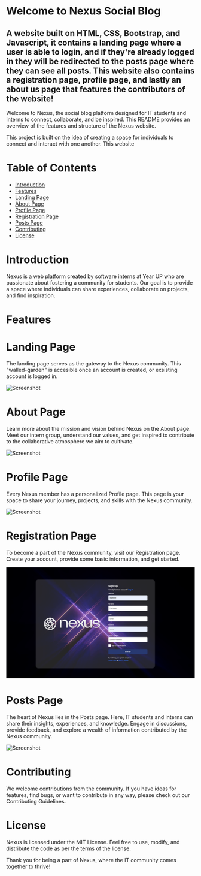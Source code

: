 # Welcome to Nexus Social Blog

## A website built on HTML, CSS, Bootstrap, and Javascript, it contains a landing page where a user is able to login, and if they're already logged in they will be redirected to the posts page where they can see all posts. This website also contains a registration page, profile page, and lastly an about us page that features the contributors of the website!

Welcome to Nexus, the social blog platform designed for IT students and interns to connect, collaborate, and be inspired. This README provides an overview of the features and structure of the Nexus website.

This project is built on the idea of creating a space for individuals to connect and interact with one another. This website 

# Table of Contents
- [Introduction](#introduction)
- [Features](#features)
- [Landing Page](#landing-page)
- [About Page](#about-page)
- [Profile Page](#profile-page)
- [Registration Page](#registration-page)
- [Posts Page](#posts-page)
- [Contributing](#contributing)
- [License](#license)

# Introduction
Nexus is a web platform created by software interns at Year UP who are passionate about fostering a community for students. Our goal is to provide a space where individuals can share experiences, collaborate on projects, and find inspiration.

# Features
# Landing Page
The landing page serves as the gateway to the Nexus community. This "walled-garden" is accesible once an account is created, or exsisting account is logged in.

![Screenshot](assets/#.png)

# About Page 
Learn more about the mission and vision behind Nexus on the About page. Meet our intern group, understand our values, and get inspired to contribute to the collaborative atmosphere we aim to cultivate.
 
![Screenshot](assets/#.png)

# Profile Page
Every Nexus member has a personalized Profile page. This page is your space to share your journey, projects, and skills with the Nexus community.

![Screenshot](assets/#.png)

# Registration Page 
To become a part of the Nexus community, visit our Registration page. Create your account, provide some basic information, and get started.
 
![Screenshot](assets/registrationpage.png)

# Posts Page 
The heart of Nexus lies in the Posts page. Here, IT students and interns can share their insights, experiences, and knowledge. Engage in discussions, provide feedback, and explore a wealth of information contributed by the Nexus community.
 
![Screenshot](assets/#.png)

# Contributing
We welcome contributions from the community. If you have ideas for features, find bugs, or want to contribute in any way, please check out our Contributing Guidelines.

# License
Nexus is licensed under the MIT License. Feel free to use, modify, and distribute the code as per the terms of the license.

Thank you for being a part of Nexus, where the IT community comes together to thrive!
  
